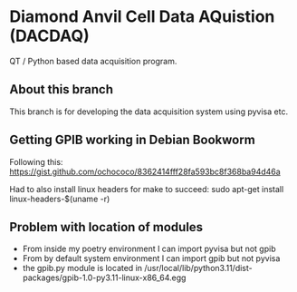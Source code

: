 # Diamond Anvil Cell Data AQuistion (DACDAQ)

QT / Python based data  acquisition program.

## About this branch

This branch is for developing the data acquisition system using pyvisa etc.

## Getting GPIB working in Debian Bookworm

Following this:
https://gist.github.com/ochococo/8362414fff28fa593bc8f368ba94d46a

Had to also install linux headers for make to succeed:
sudo apt-get install linux-headers-$(uname -r)

## Problem with location of modules

- From inside my poetry environment I can import pyvisa but not gpib
- From by default system environment I can import gpib but not pyvisa
- the gpib.py module is located in /usr/local/lib/python3.11/dist-packages/gpib-1.0-py3.11-linux-x86_64.egg

